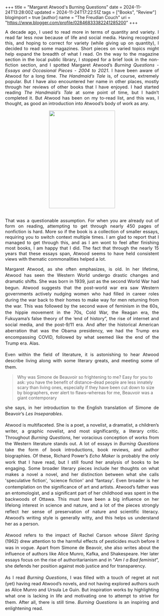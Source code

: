 +++
title = "Margaret Atwood's Burning Questions"
date = 2024-11-24T13:28:00Z
updated = 2024-11-24T17:22:51Z
tags = ["Books", "Review"]
blogimport = true 
[author]
	name = "The Freudian Couch"
	uri = "https://www.blogger.com/profile/02846833382241285200"
+++

<p style="text-align: justify;"><span face="Arial, sans-serif" style="font-size: 11pt; font-variant-alternates: normal; font-variant-east-asian: normal; font-variant-numeric: normal; font-variant-position: normal; vertical-align: baseline; white-space-collapse: preserve;">A decade ago, I used to read more in terms of quantity and variety. I read far less now because of life and social media. Having recognized this, and hoping to correct for variety (while giving up on quantity), I decided to read some magazines. Short pieces on varied topics might help expand the breadth of what I read. On the way to the magazine section in the local public library, I stopped for a brief look in the non-fiction section, and I spotted Margaret Atwood’s </span><span face="Arial, sans-serif" style="font-size: 11pt; font-style: italic; font-variant-alternates: normal; font-variant-east-asian: normal; font-variant-numeric: normal; font-variant-position: normal; vertical-align: baseline; white-space-collapse: preserve;">Burning Questions - Essays and Occasional Pieces - 2004 to 2021</span><span face="Arial, sans-serif" style="font-size: 11pt; font-variant-alternates: normal; font-variant-east-asian: normal; font-variant-numeric: normal; font-variant-position: normal; vertical-align: baseline; white-space-collapse: preserve;">. I have been aware of Atwood for a long time. </span><span face="Arial, sans-serif" style="font-size: 11pt; font-style: italic; font-variant-alternates: normal; font-variant-east-asian: normal; font-variant-numeric: normal; font-variant-position: normal; vertical-align: baseline; white-space-collapse: preserve;">The Handmaid’s Tale</span><span face="Arial, sans-serif" style="font-size: 11pt; font-variant-alternates: normal; font-variant-east-asian: normal; font-variant-numeric: normal; font-variant-position: normal; vertical-align: baseline; white-space-collapse: preserve;"> is, of course, extremely popular. But I have also encountered her name in other places, mostly through her reviews of other books that I have enjoyed. I had started reading </span><span face="Arial, sans-serif" style="font-size: 11pt; font-style: italic; font-variant-alternates: normal; font-variant-east-asian: normal; font-variant-numeric: normal; font-variant-position: normal; vertical-align: baseline; white-space-collapse: preserve;">The Handmaid’s Tale</span><span face="Arial, sans-serif" style="font-size: 11pt; font-variant-alternates: normal; font-variant-east-asian: normal; font-variant-numeric: normal; font-variant-position: normal; vertical-align: baseline; white-space-collapse: preserve;"> at some point of time, but I hadn’t completed it. But Atwood has been on my to-read list, and this was, I thought, as good an introduction into Atwood’s body of work as any.</span></p><p></p><div class="separator" style="clear: both; text-align: center;"><a href="https://blogger.googleusercontent.com/img/b/R29vZ2xl/AVvXsEh9z6TrRYAYMcm8p5N56I1b32HjNroySkmFdpqUbDukSAe51bETMeZaP2lN_f-EE-HYtAW1r_DmDrbANuq7tR-3kAS2bA08m5M_2WqZcEG0Dg2nOhgebolRdagU2WfXZQMZjReQW5uXa3SYwfhqFUmTUCzAe0V9JjtzHFkkPu-sHjcaHHubJUdGsiVm8xyh/s3070/PXL_20241124_175658194.jpg" style="margin-left: 1em; margin-right: 1em;"><img border="0" data-original-height="3070" data-original-width="2075" height="320" src="https://blogger.googleusercontent.com/img/b/R29vZ2xl/AVvXsEh9z6TrRYAYMcm8p5N56I1b32HjNroySkmFdpqUbDukSAe51bETMeZaP2lN_f-EE-HYtAW1r_DmDrbANuq7tR-3kAS2bA08m5M_2WqZcEG0Dg2nOhgebolRdagU2WfXZQMZjReQW5uXa3SYwfhqFUmTUCzAe0V9JjtzHFkkPu-sHjcaHHubJUdGsiVm8xyh/s320/PXL_20241124_175658194.jpg" width="216" /></a></div><span face="Arial, sans-serif" style="font-size: 11pt; font-variant-alternates: normal; font-variant-east-asian: normal; font-variant-numeric: normal; font-variant-position: normal; vertical-align: baseline; white-space-collapse: preserve;"><br /></span><p></p><p style="text-align: justify;"><span face="Arial, sans-serif" style="font-size: 11pt; white-space-collapse: preserve;">That was a questionable assumption. For when you are already out of form on reading, attempting to get through nearly 450 pages of nonfiction is hard. More so if the book is a collection of smaller essays, requiring you to switch context multiple times. I am glad to report that I managed to get through this, and as I am wont to feel after finishing most books, I am happy that I did. The fact that through the nearly 15 years that these essays span, Atwood seems to have held consistent views with thematic commonalities helped a lot.&nbsp;</span></p><span id="docs-internal-guid-00de02df-7fff-46d1-e577-f78312b1e0ef"><p dir="ltr" style="line-height: 1.38; margin-bottom: 0pt; margin-top: 0pt; text-align: justify;"><span face="Arial, sans-serif" style="font-size: 11pt; font-variant-alternates: normal; font-variant-east-asian: normal; font-variant-numeric: normal; font-variant-position: normal; vertical-align: baseline; white-space-collapse: preserve;">Margaret Atwood, as she often emphasizes, is old. In her lifetime, Atwood has seen the Western World undergo drastic changes and dramatic shifts. She was born in 1939, just as the second World War had begun. Atwood suggests that the post-world war era saw Western governments actively nudging women who had filled in career roles during the war back to their homes to make way for men returning from the war. This was followed by the second wave of feminism in the 60s, the hippie movement in the 70s, Cold War, the Reagan era, the Fukuyama’s false theory of the ‘end of history”, the rise of internet and social media, and the post-9/11 era. And after the historical American aberration that was the Obama presidency, we had the Trump era encompassing COVID, followed by what seemed like the end of the Trump era. Alas.&nbsp;</span></p><div style="text-align: justify;"><br /></div><p dir="ltr" style="line-height: 1.38; margin-bottom: 0pt; margin-top: 0pt; text-align: justify;"><span face="Arial, sans-serif" style="font-size: 11pt; font-variant-alternates: normal; font-variant-east-asian: normal; font-variant-numeric: normal; font-variant-position: normal; vertical-align: baseline; white-space-collapse: preserve;">Even within the field of literature, it is astonishing to hear Atwood describe living along with some literary greats, and meeting some of them. </span></p><p dir="ltr" style="line-height: 1.38; margin-bottom: 0pt; margin-top: 0pt;"><span face="Arial, sans-serif" style="font-size: 11pt; font-style: italic; font-variant-alternates: normal; font-variant-east-asian: normal; font-variant-numeric: normal; font-variant-position: normal; vertical-align: baseline; white-space-collapse: preserve;"></span></p><blockquote>Why was Simone de Beauvoir so frightening to me? Easy for you to ask: you have the benefit of distance–dead people are less innately scary than living ones, especially if they have been cut down to size by biographers, ever alert to flaws–whereas for me, Beauvoir was a giant contemporary</blockquote></span><p></p><p dir="ltr" style="line-height: 1.38; margin-bottom: 0pt; margin-top: 0pt; text-align: justify;"><span face="Arial, sans-serif" style="font-size: 11pt; font-variant-alternates: normal; font-variant-east-asian: normal; font-variant-numeric: normal; font-variant-position: normal; vertical-align: baseline; white-space-collapse: preserve;">she says, in her introduction to the English translation of Simone de Beavoir’s </span><span face="Arial, sans-serif" style="font-size: 11pt; font-style: italic; font-variant-alternates: normal; font-variant-east-asian: normal; font-variant-numeric: normal; font-variant-position: normal; vertical-align: baseline; white-space-collapse: preserve;">Les Inseparables</span><span face="Arial, sans-serif" style="font-size: 11pt; font-variant-alternates: normal; font-variant-east-asian: normal; font-variant-numeric: normal; font-variant-position: normal; vertical-align: baseline; white-space-collapse: preserve;">.&nbsp;</span></p><div style="text-align: justify;"><br /></div><p dir="ltr" style="line-height: 1.38; margin-bottom: 0pt; margin-top: 0pt; text-align: justify;"><span face="Arial, sans-serif" style="font-size: 11pt; font-variant-alternates: normal; font-variant-east-asian: normal; font-variant-numeric: normal; font-variant-position: normal; vertical-align: baseline; white-space-collapse: preserve;">Atwood is multifaceted. She is a poet, a novelist, a dramatist, a children’s writer, a graphic novelist, and most significantly, a literary critic. Throughout </span><span face="Arial, sans-serif" style="font-size: 11pt; font-style: italic; font-variant-alternates: normal; font-variant-east-asian: normal; font-variant-numeric: normal; font-variant-position: normal; vertical-align: baseline; white-space-collapse: preserve;">Burning Questions</span><span face="Arial, sans-serif" style="font-size: 11pt; font-variant-alternates: normal; font-variant-east-asian: normal; font-variant-numeric: normal; font-variant-position: normal; vertical-align: baseline; white-space-collapse: preserve;">, her voracious conception of works from the Western literature stands out. A lot of essays in </span><span face="Arial, sans-serif" style="font-size: 11pt; font-style: italic; font-variant-alternates: normal; font-variant-east-asian: normal; font-variant-numeric: normal; font-variant-position: normal; vertical-align: baseline; white-space-collapse: preserve;">Burning Questions</span><span face="Arial, sans-serif" style="font-size: 11pt; font-variant-alternates: normal; font-variant-east-asian: normal; font-variant-numeric: normal; font-variant-position: normal; vertical-align: baseline; white-space-collapse: preserve;"> take the form of book introductions, book reviews, and author biographies. Of these, Richard Power’s <i>Echo Maker</i> is probably the only work that I have read, but I still found her analysis of books to be engaging. Some broader literary pieces include her thoughts on what makes a novel a novel, and her distinction between what she calls 'speculative fiction', 'science fiction' and 'fantasy'. Even broader is her contemplation on the significance of art and artists. Atwood’s father was an entomologist, and a significant part of her childhood was spent in the backwoods of Ottawa. This must have been a big influence on her lifelong interest in science and nature, and a lot of the pieces strongly reflect her sense of preservation of nature and scientific literacy. Atwood’s writing style is generally witty, and this helps us understand her as a person.&nbsp;</span></p><div style="text-align: justify;"><br /></div><p dir="ltr" style="line-height: 1.38; margin-bottom: 0pt; margin-top: 0pt; text-align: justify;"><span face="Arial, sans-serif" style="font-size: 11pt; font-variant-alternates: normal; font-variant-east-asian: normal; font-variant-numeric: normal; font-variant-position: normal; vertical-align: baseline; white-space-collapse: preserve;">Atwood refers to the impact of Rachel Carson whose </span><span face="Arial, sans-serif" style="font-size: 11pt; font-style: italic; font-variant-alternates: normal; font-variant-east-asian: normal; font-variant-numeric: normal; font-variant-position: normal; vertical-align: baseline; white-space-collapse: preserve;">Silent Spring</span><span face="Arial, sans-serif" style="font-size: 11pt; font-variant-alternates: normal; font-variant-east-asian: normal; font-variant-numeric: normal; font-variant-position: normal; vertical-align: baseline; white-space-collapse: preserve;"> (1962) drew attention to the harmful effects of pesticides much before it was in vogue. Apart from Simone de Beavoir, she also writes about the influence of authors like Alice Munro, Kafka, and Shakespeare. Her later essays focus on the rise of authoritarianism and in “</span><span face="Arial, sans-serif" style="font-size: 11pt; font-style: italic; font-variant-alternates: normal; font-variant-east-asian: normal; font-variant-numeric: normal; font-variant-position: normal; vertical-align: baseline; white-space-collapse: preserve;">Am I a Bad feminist</span><span face="Arial, sans-serif" style="font-size: 11pt; font-variant-alternates: normal; font-variant-east-asian: normal; font-variant-numeric: normal; font-variant-position: normal; vertical-align: baseline; white-space-collapse: preserve;">”, she defends her position against mob justice and for transparency.</span></p><div style="text-align: justify;"><br /></div><p dir="ltr" style="line-height: 1.38; margin-bottom: 0pt; margin-top: 0pt; text-align: justify;"><span face="Arial, sans-serif" style="font-size: 11pt; font-variant-alternates: normal; font-variant-east-asian: normal; font-variant-numeric: normal; font-variant-position: normal; vertical-align: baseline; white-space-collapse: preserve;">As I read <i>Burning Questions</i>, I was filled with a touch of regret at not (yet) having read Atwood’s novels, and not having explored authors such as Alice Munro and Ursula Le Guin. But inspiration works by highlighting what one is lacking in life and motivating one to attempt to strive for them. After all, there is still time. <i>Burning Questions</i> is an inspiring and enlightening read.</span></p><div style="text-align: justify;"><span face="Arial, sans-serif" style="font-size: 11pt; font-variant-alternates: normal; font-variant-east-asian: normal; font-variant-numeric: normal; font-variant-position: normal; vertical-align: baseline; white-space-collapse: preserve;"><br /></span></div><br /><br />
